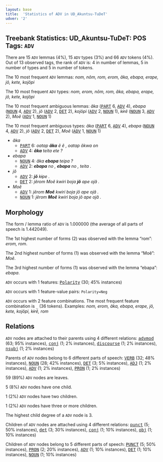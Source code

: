 ```yaml
---
layout: base
title:  'Statistics of ADV in UD_Akuntsu-TuDeT'
udver: '2'
---
```


## Treebank Statistics: UD_Akuntsu-TuDeT: POS Tags: `ADV`

There are 15 `ADV` lemmas (4%), 15 `ADV` types (3%) and 66 `ADV` tokens (4%).
Out of 13 observed tags, the rank of `ADV` is: 4 in number of lemmas, 5 in number of types and 5 in number of tokens.

The 10 most frequent `ADV` lemmas: <em>nom, nõm, rom, erom, ãka, ebapa, erape, jõ, kete, kojõpi</em>

The 10 most frequent `ADV` types:  <em>nom, erom, nõm, rom, ãka, ebapa, erape, jõ, kete, kojõpi</em>

The 10 most frequent ambiguous lemmas: <em>ãka</em> (<tt><a href="aqz_tudet-pos-PART.html">PART</a></tt> 6, <tt><a href="aqz_tudet-pos-ADV.html">ADV</a></tt> 4), <em>ebapa</em> (<tt><a href="aqz_tudet-pos-NOUN.html">NOUN</a></tt> 4, <tt><a href="aqz_tudet-pos-ADV.html">ADV</a></tt> 2), <em>jõ</em> (<tt><a href="aqz_tudet-pos-ADV.html">ADV</a></tt> 2, <tt><a href="aqz_tudet-pos-DET.html">DET</a></tt> 2), <em>kojõpi</em> (<tt><a href="aqz_tudet-pos-ADV.html">ADV</a></tt> 2, <tt><a href="aqz_tudet-pos-NOUN.html">NOUN</a></tt> 1), <em>kɨrẽ</em> (<tt><a href="aqz_tudet-pos-NOUN.html">NOUN</a></tt> 3, <tt><a href="aqz_tudet-pos-ADV.html">ADV</a></tt> 2), <em>Moẽ</em> (<tt><a href="aqz_tudet-pos-ADV.html">ADV</a></tt> 1, <tt><a href="aqz_tudet-pos-NOUN.html">NOUN</a></tt> 1)

The 10 most frequent ambiguous types:  <em>ãka</em> (<tt><a href="aqz_tudet-pos-PART.html">PART</a></tt> 6, <tt><a href="aqz_tudet-pos-ADV.html">ADV</a></tt> 4), <em>ebapa</em> (<tt><a href="aqz_tudet-pos-NOUN.html">NOUN</a></tt> 4, <tt><a href="aqz_tudet-pos-ADV.html">ADV</a></tt> 2), <em>jõ</em> (<tt><a href="aqz_tudet-pos-ADV.html">ADV</a></tt> 2, <tt><a href="aqz_tudet-pos-DET.html">DET</a></tt> 2), <em>Moẽ</em> (<tt><a href="aqz_tudet-pos-ADV.html">ADV</a></tt> 1, <tt><a href="aqz_tudet-pos-NOUN.html">NOUN</a></tt> 1)


* <em>ãka</em>
  * <tt><a href="aqz_tudet-pos-PART.html">PART</a></tt> 6: <em>oatap <b>ãka</b> ẽ ẽ , oatap õkwa on</em>
  * <tt><a href="aqz_tudet-pos-ADV.html">ADV</a></tt> 4: <em><b>ãka</b> teita ete ?</em>
* <em>ebapa</em>
  * <tt><a href="aqz_tudet-pos-NOUN.html">NOUN</a></tt> 4: <em>ãka <b>ebapa</b> teipa ?</em>
  * <tt><a href="aqz_tudet-pos-ADV.html">ADV</a></tt> 2: <em><b>ebapa</b> no , <b>ebapa</b> no , teita .</em>
* <em>jõ</em>
  * <tt><a href="aqz_tudet-pos-ADV.html">ADV</a></tt> 2: <em><b>jõ</b> kɨpe .</em>
  * <tt><a href="aqz_tudet-pos-DET.html">DET</a></tt> 2: <em>jẽrom Moẽ kwiri boja <b>jõ</b> ape ojã .</em>
* <em>Moẽ</em>
  * <tt><a href="aqz_tudet-pos-ADV.html">ADV</a></tt> 1: <em>jẽrom <b>Moẽ</b> kwiri boja jõ ape ojã .</em>
  * <tt><a href="aqz_tudet-pos-NOUN.html">NOUN</a></tt> 1: <em>jẽrom <b>Moẽ</b> kwiri boja jõ ape ojã .</em>

## Morphology

The form / lemma ratio of `ADV` is 1.000000 (the average of all parts of speech is 1.442049).

The 1st highest number of forms (2) was observed with the lemma “rom”: <em>erom, rom</em>.

The 2nd highest number of forms (1) was observed with the lemma “Moẽ”: <em>Moẽ</em>.

The 3rd highest number of forms (1) was observed with the lemma “ebapa”: <em>ebapa</em>.

`ADV` occurs with 1 features: <tt><a href="aqz_tudet-feat-Polarity.html">Polarity</a></tt> (30; 45% instances)

`ADV` occurs with 1 feature-value pairs: `Polarity=Neg`

`ADV` occurs with 2 feature combinations.
The most frequent feature combination is `_` (36 tokens).
Examples: <em>nom, erom, ãka, ebapa, erape, jõ, kete, kojõpi, kɨrẽ, rom</em>


## Relations

`ADV` nodes are attached to their parents using 4 different relations: <tt><a href="aqz_tudet-dep-advmod.html">advmod</a></tt> (63; 95% instances), <tt><a href="aqz_tudet-dep-conj.html">conj</a></tt> (1; 2% instances), <tt><a href="aqz_tudet-dep-discourse.html">discourse</a></tt> (1; 2% instances), <tt><a href="aqz_tudet-dep-nsubj.html">nsubj</a></tt> (1; 2% instances)

Parents of `ADV` nodes belong to 6 different parts of speech: <tt><a href="aqz_tudet-pos-VERB.html">VERB</a></tt> (32; 48% instances), <tt><a href="aqz_tudet-pos-NOUN.html">NOUN</a></tt> (28; 42% instances), <tt><a href="aqz_tudet-pos-DET.html">DET</a></tt> (3; 5% instances), <tt><a href="aqz_tudet-pos-ADJ.html">ADJ</a></tt> (1; 2% instances), <tt><a href="aqz_tudet-pos-ADV.html">ADV</a></tt> (1; 2% instances), <tt><a href="aqz_tudet-pos-PRON.html">PRON</a></tt> (1; 2% instances)

59 (89%) `ADV` nodes are leaves.

5 (8%) `ADV` nodes have one child.

1 (2%) `ADV` nodes have two children.

1 (2%) `ADV` nodes have three or more children.

The highest child degree of a `ADV` node is 3.

Children of `ADV` nodes are attached using 4 different relations: <tt><a href="aqz_tudet-dep-punct.html">punct</a></tt> (5; 50% instances), <tt><a href="aqz_tudet-dep-det.html">det</a></tt> (3; 30% instances), <tt><a href="aqz_tudet-dep-conj.html">conj</a></tt> (1; 10% instances), <tt><a href="aqz_tudet-dep-obj.html">obj</a></tt> (1; 10% instances)

Children of `ADV` nodes belong to 5 different parts of speech: <tt><a href="aqz_tudet-pos-PUNCT.html">PUNCT</a></tt> (5; 50% instances), <tt><a href="aqz_tudet-pos-PRON.html">PRON</a></tt> (2; 20% instances), <tt><a href="aqz_tudet-pos-ADV.html">ADV</a></tt> (1; 10% instances), <tt><a href="aqz_tudet-pos-DET.html">DET</a></tt> (1; 10% instances), <tt><a href="aqz_tudet-pos-NOUN.html">NOUN</a></tt> (1; 10% instances)

